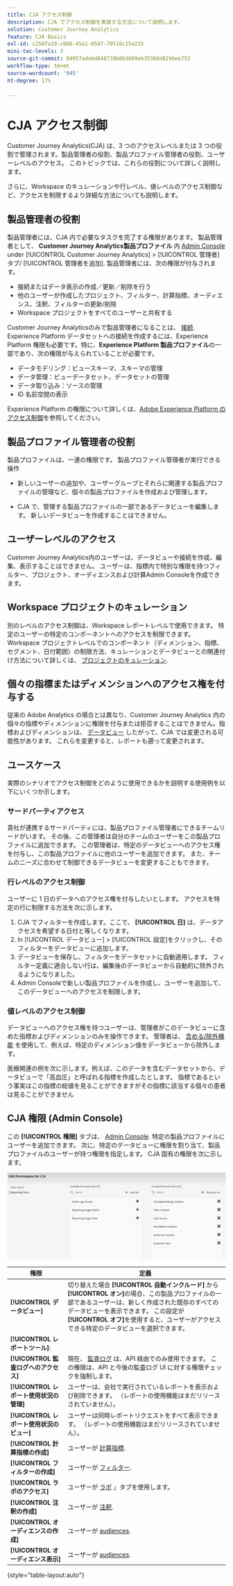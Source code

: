 ```yaml
---
title: CJA アクセス制御
description: CJA でアクセス制御を実装する方法について説明します。
solution: Customer Journey Analytics
feature: CJA Basics
exl-id: c258fa39-c0b6-45a1-8547-79516c15a215
mini-toc-levels: 3
source-git-commit: 04957adebd848739b8b3609eb35366d8296ee752
workflow-type: tm+mt
source-wordcount: '945'
ht-degree: 17%

---
```


# CJA アクセス制御

Customer Journey Analytics(CJA) は、3 つのアクセスレベルまたは 3 つの役割で管理されます。製品管理者の役割、製品プロファイル管理者の役割、ユーザーレベルのアクセス。 このトピックでは、これらの役割について詳しく説明します。

さらに、Workspace のキュレーションや行レベル、値レベルのアクセス制御など、アクセスを制限するより詳細な方法についても説明します。

## 製品管理者の役割

製品管理者には、CJA 内で必要なタスクを完了する権限があります。 製品管理者として、 **Customer Journey Analytics製品プロファイル** 内 [Admin Console](https://adminconsole.adobe.com/enterprise/) under [!UICONTROL Customer Journey Analytics] > [!UICONTROL 管理者] タブ/ [!UICONTROL 管理者を追加]. 製品管理者には、次の権限が付与されます。

* 接続またはデータ表示の作成／更新／削除を行う
* 他のユーザーが作成したプロジェクト、フィルター、計算指標、オーディエンス、注釈、フィルターの更新/削除
* Workspace プロジェクトをすべてのユーザーと共有する

Customer Journey Analyticsのみで製品管理者になることは、 [接続](/help/connections/overview.md). Experience Platform データセットへの接続を作成するには、Experience Platform 権限も必要です。特に、**Experience Platform 製品プロファイル**&#x200B;の一部であり、次の権限が与えられていることが必要です。

* データモデリング：ビュースキーマ、スキーマの管理
* データ管理：ビューデータセット，データセットの管理
* データ取り込み：ソースの管理
* ID 名前空間の表示

Experience Platform の権限について詳しくは、[Adobe Experience Platform のアクセス制御](https://experienceleague.adobe.com/docs/experience-platform/access-control/home.html?lang=ja)を参照してください。

## 製品プロファイル管理者の役割

製品プロファイルは、一連の権限です。 製品プロファイル管理者が実行できる操作

* 新しいユーザーの追加や、ユーザーグループとそれらに関連する製品プロファイルの管理など、個々の製品プロファイルを作成および管理します。

* CJA で、管理する製品プロファイルの一部であるデータビューを編集します。 新しいデータビューを作成することはできません。

## ユーザーレベルのアクセス

Customer Journey Analytics内のユーザーは、データビューや接続を作成、編集、表示することはできません。 ユーザーは、指標内で特別な権限を持つフィルター、プロジェクト、オーディエンスおよび計算Admin Consoleを作成できます。

## Workspace プロジェクトのキュレーション

別のレベルのアクセス制御は、Workspace レポートレベルで使用できます。 特定のユーザーの特定のコンポーネントへのアクセスを制限できます。 Workspace プロジェクトレベルでのコンポーネント（ディメンション、指標、セグメント、日付範囲）の制限方法、キュレーションとデータビューとの関連付け方法について詳しくは、 [プロジェクトのキュレーション](/help/analysis-workspace/curate-share/curate.md).

## 個々の指標またはディメンションへのアクセス権を付与する

従来の Adobe Analytics の場合とは異なり、Customer Journey Analytics 内の個々の指標やディメンションに権限を付与または拒否することはできません。指標およびディメンションは、 [データビュー](/help/data-views/data-views.md) したがって、CJA では変更される可能性があります。 これらを変更すると、レポートも遡って変更されます。

## ユースケース

実際のシナリオでアクセス制御をどのように使用できるかを説明する使用例を以下にいくつか示します。

### サードパーティアクセス

貴社が連携するサードパーティには、製品プロファイル管理者にできるチームリードがいます。 その後、この管理者は自分のチームのユーザーをこの製品プロファイルに追加できます。 この管理者は、特定のデータビューへのアクセス権を付与し、この製品プロファイルに他のユーザーを追加できます。 また、チームのニーズに合わせて制御できるデータビューを変更することもできます。

### 行レベルのアクセス制御

ユーザーに 1 日のデータへのアクセス権を付与したいとします。 アクセスを特定の行に制限する方法を次に示します。

1. CJA でフィルターを作成します。ここで、 **[!UICONTROL 日]** は、データアクセスを希望する日付と等しくなります。
1. In [!UICONTROL データビュー] > [!UICONTROL 設定]をクリックし、そのフィルターをデータビューに追加します。
1. データビューを保存し、フィルターをデータセットに自動適用します。 フィルター定義に適合しない行は、編集後のデータビューから自動的に除外されるようになりました。
1. Admin Consoleで新しい製品プロファイルを作成し、ユーザーを追加して、このデータビューへのアクセスを制限します。

### 値レベルのアクセス制御

データビューへのアクセス権を持つユーザーは、管理者がこのデータビューに含めた指標およびディメンションのみを操作できます。 管理者は、 [含める/除外機能](/help/data-views/component-settings/include-exclude-values.md) を使用して、例えば、特定のディメンション値をデータビューから除外します。

医療関連の例を次に示します。例えば、このデータを含むデータセットから、データビューで「高血圧」と呼ばれる指標を作成したとします。 指標であるという事実はこの指標の総値を見ることができますがその指標に該当する個々の患者は見ることができません

## CJA 権限 (Admin Console)

この **[!UICONTROL 権限]** タブは、 [Admin Console](https://adminconsole.adobe.com/enterprise/). 特定の製品プロファイルにユーザーを追加できます。 次に、特定のデータビューに権限を割り当て、製品プロファイルのユーザーが持つ権限を指定します。 CJA 固有の権限を次に示します。

![admin console 権限](assets/permissions.png)

| 権限 | 定義 |
| --- | --- |
| **[!UICONTROL データビュー]** | 切り替えた場合 **[!UICONTROL 自動インクルード]** から **[!UICONTROL オン]**&#x200B;の場合、この製品プロファイルの一部であるユーザーは、新しく作成された既存のすべてのデータビューを表示できます。 この設定が **[!UICONTROL オフ]**&#x200B;を使用すると、ユーザーがアクセスできる特定のデータビューを選択できます。 |
| **[!UICONTROL レポートツール]**: |  |
| **[!UICONTROL 監査ログへのアクセス]** | 現在、 [監査ログ](https://adobe.io/cja-apis/docs/endpoints/auditlogs/) は、API 経由でのみ使用できます。 この権限は、API と今後の監査ログ UI に対する権限チェックを強制します。 |
| **[!UICONTROL レポート使用状況の管理]** | ユーザーは、会社で実行されているレポートを表示および削除できます。 （レポートの使用機能はまだリリースされていません）。 |
| **[!UICONTROL レポート使用状況のビュー]** | ユーザーは同時レポートリクエストをすべて表示できます。 （レポートの使用機能はまだリリースされていません）。 |
| **[!UICONTROL 計算指標の作成]** | ユーザーが [計算指標](/help/components/calc-metrics/calc-metr-overview.md). |
| **[!UICONTROL フィルターの作成]** | ユーザーが [フィルター](/help/components/filters/filters-overview.md). |
| **[!UICONTROL ラボのアクセス]** | ユーザーが [ラボ](/help/labs/labs.md) 」タブを使用します。 |
| **[!UICONTROL 注釈の作成]** | ユーザーが [注釈](/help/components/annotations/overview.md). |
| **[!UICONTROL オーディエンスの作成]** | ユーザーが [audiences](/help/components/audiences/audiences-overview.md). |
| **[!UICONTROL オーディエンス表示]** | ユーザーが [audiences](/help/components/audiences/audiences-overview.md). |

{style=&quot;table-layout:auto&quot;}
